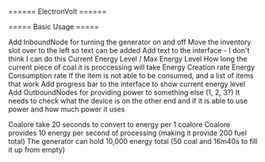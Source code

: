 ====== ElectronVolt ======

===== Basic Usage =====

Add InboundNode for turning the generator on and off
Move the inventory slot over to the left so text can be added
Add text to the interface - I don't think I can do this
	Current Energy Level / Max Energy Level
	How long the current piece of coal it is proccessing will take
	Energy Creation rate
	Energy Consumption rate
	If the item is not able to be consumed, and a list of items that work
Add progress bar to the interface to show current energy level
Add OutboundNodes for providing power to something else (1, 2, 3?)
	It needs to check what the device is on the other end and if it is able to use power and how much power it uses


Coalore take 20 seconds to convert to energy per 1 coalore
Coalore provides 10 energy per second of processing (making it provide 200 fuel total)
The generator can hold 10,000 energy total (50 coal and 16m40s to fill it up from empty)

